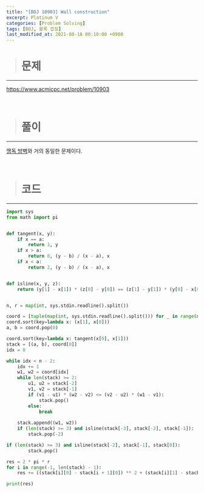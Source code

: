 ```yaml
---
title: "[BOJ 10903] Wall construction"
excerpt: Platinum V
categories: [Problem Solving]
tags: [BOJ, 볼록 껍질]
last_modified_at: 2021-08-18 00:10:00 +0900
---
```


> # 문제
---

[<u>https://www.acmicpc.net/problem/10903</u>](https://www.acmicpc.net/problem/10903)

<br>

> # 풀이
---

[<u>맹독 방벽</u>](https://www.acmicpc.net/problem/7420)와 거의 동일한 문제이다.

<br>

> # 코드
---

```python
import sys
from math import pi


def tangent(x, y):
    if x == a:
        return 1, y
    if x > a:
        return 0, (y - b) / (x - a), x
    if x < a:
        return 2, (y - b) / (x - a), x


def isline(x, y, z):
    return (y[1] - x[1]) * (z[0] - y[0]) == (z[1] - y[1]) * (y[0] - x[0])


n, r = map(int, sys.stdin.readline().split())

coord = [tuple(map(int, sys.stdin.readline().split())) for _ in range(n)]
coord.sort(key=lambda x: (x[1], x[0]))
a, b = coord.pop(0)

coord.sort(key=lambda x: tangent(x[0], x[1]))
stack = [(a, b), coord[0]]
idx = 0

while idx < n - 2:
    idx += 1
    w1, w2 = coord[idx]
    while len(stack) >= 2:
        u1, u2 = stack[-2]
        v1, v2 = stack[-1]
        if (v1 - u1) * (w2 - v2) <= (v2 - u2) * (w1 - v1):
            stack.pop()
        else:
            break
    
    stack.append((w1, w2))
    if (len(stack) >= 3) and isline(stack[-3], stack[-2], stack[-1]):
        stack.pop(-2)

if (len(stack) >= 3) and isline(stack[-2], stack[-1], stack[0]):
        stack.pop()

res = 2 * pi * r
for i in range(-1, len(stack) - 1):
    res += ((stack[i][0] - stack[i + 1][0]) ** 2 + (stack[i][1] - stack[i + 1][1]) ** 2) ** 0.5

print(res)
```